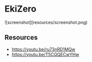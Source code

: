 # EkiZero

![screenshot][resources/screenshot.png)

## Resources

- https://youtu.be/ru73nRD1MQw
- https://youtu.be/T5CQQECwYHw
